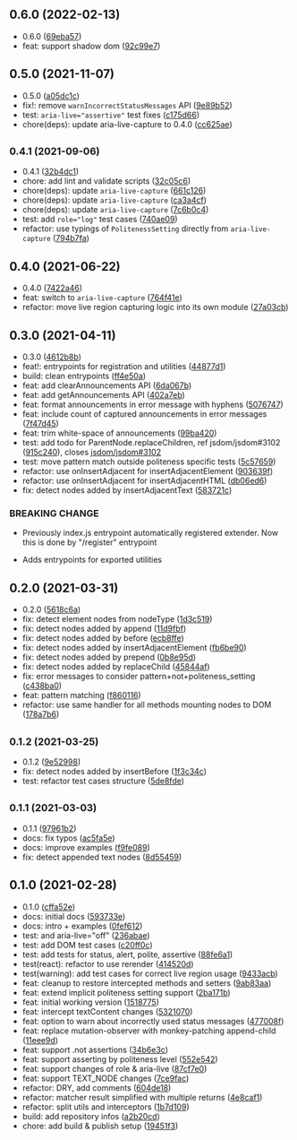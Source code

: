 ## 0.6.0 (2022-02-13)

* 0.6.0 ([69eba57](https://github.com/AriPerkkio/extend-to-be-announced/commit/69eba57))
* feat: support shadow dom ([92c99e7](https://github.com/AriPerkkio/extend-to-be-announced/commit/92c99e7))



## 0.5.0 (2021-11-07)

* 0.5.0 ([a05dc1c](https://github.com/AriPerkkio/extend-to-be-announced/commit/a05dc1c))
* fix!: remove `warnIncorrectStatusMessages` API ([9e89b52](https://github.com/AriPerkkio/extend-to-be-announced/commit/9e89b52))
* test: `aria-live="assertive"` test fixes ([c175d66](https://github.com/AriPerkkio/extend-to-be-announced/commit/c175d66))
* chore(deps): update aria-live-capture to 0.4.0 ([cc625ae](https://github.com/AriPerkkio/extend-to-be-announced/commit/cc625ae))



## <small>0.4.1 (2021-09-06)</small>

* 0.4.1 ([32b4dc1](https://github.com/AriPerkkio/extend-to-be-announced/commit/32b4dc1))
* chore: add lint and validate scripts ([32c05c6](https://github.com/AriPerkkio/extend-to-be-announced/commit/32c05c6))
* chore(deps): update `aria-live-capture` ([661c126](https://github.com/AriPerkkio/extend-to-be-announced/commit/661c126))
* chore(deps): update `aria-live-capture` ([ca3a4cf](https://github.com/AriPerkkio/extend-to-be-announced/commit/ca3a4cf))
* chore(deps): update `aria-live-capture` ([7c6b0c4](https://github.com/AriPerkkio/extend-to-be-announced/commit/7c6b0c4))
* test: add `role="log"` test cases ([740ae09](https://github.com/AriPerkkio/extend-to-be-announced/commit/740ae09))
* refactor: use typings of `PolitenessSetting` directly from `aria-live-capture` ([794b7fa](https://github.com/AriPerkkio/extend-to-be-announced/commit/794b7fa))



## 0.4.0 (2021-06-22)

* 0.4.0 ([7422a46](https://github.com/AriPerkkio/extend-to-be-announced/commit/7422a46))
* feat: switch to `aria-live-capture` ([764f41e](https://github.com/AriPerkkio/extend-to-be-announced/commit/764f41e))
* refactor: move live region capturing logic into its own module ([27a03cb](https://github.com/AriPerkkio/extend-to-be-announced/commit/27a03cb))



## 0.3.0 (2021-04-11)

* 0.3.0 ([4612b8b](https://github.com/AriPerkkio/extend-to-be-announced/commit/4612b8b))
* feat!: entrypoints for registration and utilities ([44877d1](https://github.com/AriPerkkio/extend-to-be-announced/commit/44877d1))
* build: clean entrypoints ([ff4e50a](https://github.com/AriPerkkio/extend-to-be-announced/commit/ff4e50a))
* feat: add clearAnnouncements API ([6da067b](https://github.com/AriPerkkio/extend-to-be-announced/commit/6da067b))
* feat: add getAnnouncements API ([402a7eb](https://github.com/AriPerkkio/extend-to-be-announced/commit/402a7eb))
* feat: format announcements in error message with hyphens ([5076747](https://github.com/AriPerkkio/extend-to-be-announced/commit/5076747))
* feat: include count of captured announcements in error messages ([7f47d45](https://github.com/AriPerkkio/extend-to-be-announced/commit/7f47d45))
* feat: trim white-space of announcements ([99ba420](https://github.com/AriPerkkio/extend-to-be-announced/commit/99ba420))
* test: add todo for ParentNode.replaceChildren, ref jsdom/jsdom#3102 ([915c240](https://github.com/AriPerkkio/extend-to-be-announced/commit/915c240)), closes [jsdom/jsdom#3102](https://github.com/jsdom/jsdom/issues/3102)
* test: move pattern match outside politeness specific tests ([5c57659](https://github.com/AriPerkkio/extend-to-be-announced/commit/5c57659))
* refactor: use onInsertAdjacent for insertAdjacentElement ([903639f](https://github.com/AriPerkkio/extend-to-be-announced/commit/903639f))
* refactor: use onInsertAdjacent for insertAdjacentHTML ([db06ed6](https://github.com/AriPerkkio/extend-to-be-announced/commit/db06ed6))
* fix: detect nodes added by insertAdjacentText ([583721c](https://github.com/AriPerkkio/extend-to-be-announced/commit/583721c))


### BREAKING CHANGE

* Previously index.js entrypoint automatically registered extender. Now this is done by "/register" entrypoint
- Adds entrypoints for exported utilities


## 0.2.0 (2021-03-31)

* 0.2.0 ([5618c6a](https://github.com/AriPerkkio/extend-to-be-announced/commit/5618c6a))
* fix: detect element nodes from nodeType ([1d3c519](https://github.com/AriPerkkio/extend-to-be-announced/commit/1d3c519))
* fix: detect nodes added by append ([11d9fbf](https://github.com/AriPerkkio/extend-to-be-announced/commit/11d9fbf))
* fix: detect nodes added by before ([ecb8ffe](https://github.com/AriPerkkio/extend-to-be-announced/commit/ecb8ffe))
* fix: detect nodes added by insertAdjacentElement ([fb6be90](https://github.com/AriPerkkio/extend-to-be-announced/commit/fb6be90))
* fix: detect nodes added by prepend ([0b8e95d](https://github.com/AriPerkkio/extend-to-be-announced/commit/0b8e95d))
* fix: detect nodes added by replaceChild ([45844af](https://github.com/AriPerkkio/extend-to-be-announced/commit/45844af))
* fix: error messages to consider pattern+not+politeness_setting ([c438ba0](https://github.com/AriPerkkio/extend-to-be-announced/commit/c438ba0))
* feat: pattern matching ([f860116](https://github.com/AriPerkkio/extend-to-be-announced/commit/f860116))
* refactor: use same handler for all methods mounting nodes to DOM ([178a7b6](https://github.com/AriPerkkio/extend-to-be-announced/commit/178a7b6))



## <small>0.1.2 (2021-03-25)</small>

* 0.1.2 ([9e52998](https://github.com/AriPerkkio/extend-to-be-announced/commit/9e52998))
* fix: detect nodes added by insertBefore ([1f3c34c](https://github.com/AriPerkkio/extend-to-be-announced/commit/1f3c34c))
* test: refactor test cases structure ([5de8fde](https://github.com/AriPerkkio/extend-to-be-announced/commit/5de8fde))



## <small>0.1.1 (2021-03-03)</small>

* 0.1.1 ([97961b2](https://github.com/AriPerkkio/extend-to-be-announced/commit/97961b2))
* docs: fix typos ([ac5fa5e](https://github.com/AriPerkkio/extend-to-be-announced/commit/ac5fa5e))
* docs: improve examples ([f9fe089](https://github.com/AriPerkkio/extend-to-be-announced/commit/f9fe089))
* fix: detect appended text nodes ([8d55459](https://github.com/AriPerkkio/extend-to-be-announced/commit/8d55459))



## 0.1.0 (2021-02-28)

* 0.1.0 ([cffa52e](https://github.com/AriPerkkio/extend-to-be-announced/commit/cffa52e))
* docs: initial docs ([593733e](https://github.com/AriPerkkio/extend-to-be-announced/commit/593733e))
* docs: intro + examples ([0fef612](https://github.com/AriPerkkio/extend-to-be-announced/commit/0fef612))
* test: <output> and aria-live="off" ([236abae](https://github.com/AriPerkkio/extend-to-be-announced/commit/236abae))
* test: add DOM test cases ([c20ff0c](https://github.com/AriPerkkio/extend-to-be-announced/commit/c20ff0c))
* test: add tests for status, alert, polite, assertive ([88fe6a1](https://github.com/AriPerkkio/extend-to-be-announced/commit/88fe6a1))
* test(react): refactor to use rerender ([414520d](https://github.com/AriPerkkio/extend-to-be-announced/commit/414520d))
* test(warning): add test cases for correct live region usage ([9433acb](https://github.com/AriPerkkio/extend-to-be-announced/commit/9433acb))
* feat: cleanup to restore intercepted methods and setters ([9ab83aa](https://github.com/AriPerkkio/extend-to-be-announced/commit/9ab83aa))
* feat: extend implicit politeness setting support ([2ba171b](https://github.com/AriPerkkio/extend-to-be-announced/commit/2ba171b))
* feat: initial working version ([1518775](https://github.com/AriPerkkio/extend-to-be-announced/commit/1518775))
* feat: intercept textContent changes ([5321070](https://github.com/AriPerkkio/extend-to-be-announced/commit/5321070))
* feat: option to warn about incorrectly used status messages ([477008f](https://github.com/AriPerkkio/extend-to-be-announced/commit/477008f))
* feat: replace mutation-observer with monkey-patching append-child ([11eee9d](https://github.com/AriPerkkio/extend-to-be-announced/commit/11eee9d))
* feat: support .not assertions ([34b6e3c](https://github.com/AriPerkkio/extend-to-be-announced/commit/34b6e3c))
* feat: support asserting by politeness level ([552e542](https://github.com/AriPerkkio/extend-to-be-announced/commit/552e542))
* feat: support changes of role & aria-live ([87cf7e0](https://github.com/AriPerkkio/extend-to-be-announced/commit/87cf7e0))
* feat: support TEXT_NODE changes ([7ce9fac](https://github.com/AriPerkkio/extend-to-be-announced/commit/7ce9fac))
* refactor: DRY, add comments ([604de18](https://github.com/AriPerkkio/extend-to-be-announced/commit/604de18))
* refactor: matcher result simplified with multiple returns ([4e8caf1](https://github.com/AriPerkkio/extend-to-be-announced/commit/4e8caf1))
* refactor: split utils and interceptors ([1b7d109](https://github.com/AriPerkkio/extend-to-be-announced/commit/1b7d109))
* build: add repository infos ([a2b20cd](https://github.com/AriPerkkio/extend-to-be-announced/commit/a2b20cd))
* chore: add build & publish setup ([19451f3](https://github.com/AriPerkkio/extend-to-be-announced/commit/19451f3))



